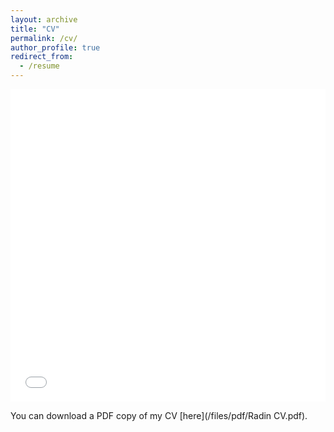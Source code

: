 ```yaml
---
layout: archive
title: "CV"
permalink: /cv/
author_profile: true
redirect_from:
  - /resume
---
```


<iframe src="/files/pdf/Radin CV.pdf" width="100%" height="500" frameborder="no" border="0" marginwidth="0" marginheight="0"></iframe>

You can download a PDF copy of my CV [here](/files/pdf/Radin CV.pdf).
